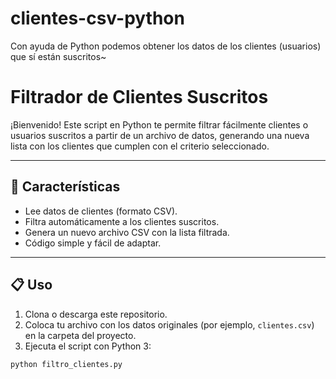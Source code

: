 # clientes-csv-python
Con ayuda de Python podemos obtener los datos de los clientes (usuarios) que sí están suscritos~
# Filtrador de Clientes Suscritos

¡Bienvenido! Este script en Python te permite filtrar fácilmente clientes o usuarios suscritos a partir de un archivo de datos, generando una nueva lista con los clientes que cumplen con el criterio seleccionado.

---

## 🚀 Características

- Lee datos de clientes (formato CSV).
- Filtra automáticamente a los clientes suscritos.
- Genera un nuevo archivo CSV con la lista filtrada.
- Código simple y fácil de adaptar.

---

## 📋 Uso

1. Clona o descarga este repositorio.
2. Coloca tu archivo con los datos originales (por ejemplo, `clientes.csv`) en la carpeta del proyecto.
3. Ejecuta el script con Python 3:

```bash
python filtro_clientes.py
